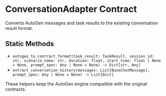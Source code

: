 # ConversationAdapter Contract

Converts AutoGen messages and task results to the existing conversation result format.

## Static Methods
- `autogen_to_contract_format(task_result: TaskResult, session_id: str, scenario_name: str, duration: float, start_time: float | None = None, prompt_spec: Any | None = None) -> Dict[str, Any]`
- `extract_conversation_history(messages: List[BaseChatMessage], prompt_spec: Any | None = None) -> List[Dict]`

These helpers keep the AutoGen engine compatible with the original contracts.
